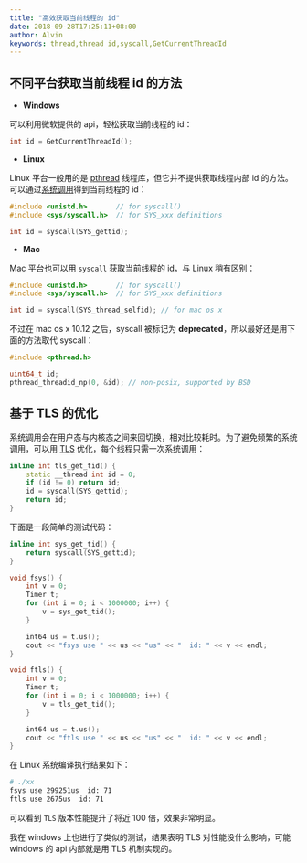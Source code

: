 ```yaml
---
title: "高效获取当前线程的 id"
date: 2018-09-28T17:25:11+08:00
author: Alvin
keywords: thread,thread id,syscall,GetCurrentThreadId
---
```


## 不同平台获取当前线程 id 的方法

* **Windows**

可以利用微软提供的 api，轻松获取当前线程的 id：

```cpp
int id = GetCurrentThreadId();
```

* **Linux**

Linux 平台一般用的是 [pthread](https://en.wikipedia.org/wiki/POSIX_Threads) 线程库，但它并不提供获取线程内部 id 的方法。可以通过[系统调用](https://en.wikipedia.org/wiki/System_call)得到当前线程的 id：

```cpp
#include <unistd.h>       // for syscall()
#include <sys/syscall.h>  // for SYS_xxx definitions

int id = syscall(SYS_gettid);
```

* **Mac**

Mac 平台也可以用 `syscall` 获取当前线程的 id，与 Linux 稍有区别：

```cpp
#include <unistd.h>       // for syscall()
#include <sys/syscall.h>  // for SYS_xxx definitions

int id = syscall(SYS_thread_selfid); // for mac os x
```

不过在 mac os x 10.12 之后，syscall 被标记为 **deprecated**，所以最好还是用下面的方法取代 syscall：

```cpp
#include <pthread.h>

uint64_t id;
pthread_threadid_np(0, &id); // non-posix, supported by BSD
```

## 基于 TLS 的优化

系统调用会在用户态与内核态之间来回切换，相对比较耗时。为了避免频繁的系统调用，可以用 [TLS](https://en.wikipedia.org/wiki/Thread-local_storage) 优化，每个线程只需一次系统调用：
```cpp
inline int tls_get_tid() {
    static __thread int id = 0;
    if (id != 0) return id;
    id = syscall(SYS_gettid);
    return id;
}
```

下面是一段简单的测试代码：
```cpp
inline int sys_get_tid() {
    return syscall(SYS_gettid);
}

void fsys() {
    int v = 0;
    Timer t;
    for (int i = 0; i < 1000000; i++) {
        v = sys_get_tid();
    }

    int64 us = t.us();
    cout << "fsys use " << us << "us" << "  id: " << v << endl;
}

void ftls() {
    int v = 0;
    Timer t;
    for (int i = 0; i < 1000000; i++) {
        v = tls_get_tid();
    }

    int64 us = t.us();
    cout << "ftls use " << us << "us" << "  id: " << v << endl;
}
```

在 Linux 系统编译执行结果如下：
```sh
# ./xx
fsys use 299251us  id: 71
ftls use 2675us  id: 71
```

可以看到 `TLS` 版本性能提升了将近 100 倍，效果非常明显。

我在 windows 上也进行了类似的测试，结果表明 TLS 对性能没什么影响，可能 windows 的 api 内部就是用 TLS 机制实现的。
